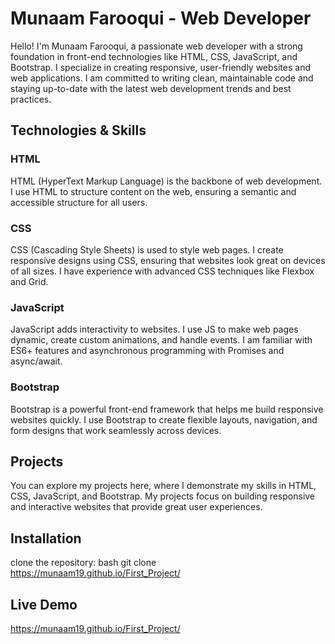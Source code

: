 # Munaam Farooqui - Web Developer

Hello! I'm Munaam Farooqui, a passionate web developer with a strong foundation in front-end technologies like HTML, CSS, JavaScript, and Bootstrap. I specialize in creating responsive, user-friendly websites and web applications. I am committed to writing clean, maintainable code and staying up-to-date with the latest web development trends and best practices.

## Technologies & Skills

### HTML
HTML (HyperText Markup Language) is the backbone of web development. I use HTML to structure content on the web, ensuring a semantic and accessible structure for all users.

### CSS
CSS (Cascading Style Sheets) is used to style web pages. I create responsive designs using CSS, ensuring that websites look great on devices of all sizes. I have experience with advanced CSS techniques like Flexbox and Grid.

### JavaScript
JavaScript adds interactivity to websites. I use JS to make web pages dynamic, create custom animations, and handle events. I am familiar with ES6+ features and asynchronous programming with Promises and async/await.

### Bootstrap
Bootstrap is a powerful front-end framework that helps me build responsive websites quickly. I use Bootstrap to create flexible layouts, navigation, and form designs that work seamlessly across devices.

## Projects

You can explore my projects here, where I demonstrate my skills in HTML, CSS, JavaScript, and Bootstrap. My projects focus on building responsive and interactive websites that provide great user experiences.
## Installation
  clone the repository:
   bash
   git clone https://munaam19.github.io/First_Project/
## Live Demo
https://munaam19.github.io/First_Project/